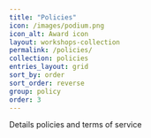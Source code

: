 ```yaml
---
title: "Policies"
icon: /images/podium.png
icon_alt: Award icon
layout: workshops-collection
permalink: /policies/
collection: policies
entries_layout: grid
sort_by: order
sort_order: reverse
group: policy
order: 3
---
```


Details policies and terms of service
